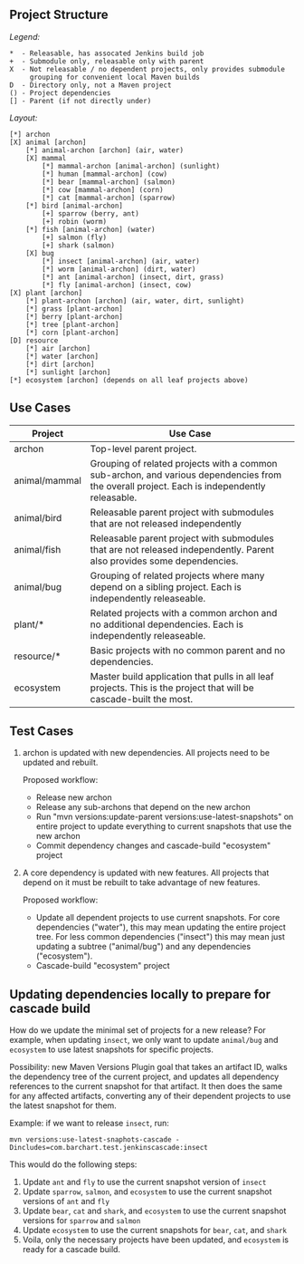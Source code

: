 Project Structure
-----------------

*Legend:*
```
*  - Releasable, has assocated Jenkins build job
+  - Submodule only, releasable only with parent
X  - Not releasable / no dependent projects, only provides submodule
     grouping for convenient local Maven builds
D  - Directory only, not a Maven project
() - Project dependencies
[] - Parent (if not directly under)
```

*Layout:*
```
[*] archon
[X] animal [archon]
	[*] animal-archon [archon] (air, water)
	[X] mammal
		[*] mammal-archon [animal-archon] (sunlight)
		[*] human [mammal-archon] (cow)
		[*] bear [mammal-archon] (salmon)
		[*] cow [mammal-archon] (corn)
		[*] cat [mammal-archon] (sparrow)
	[*] bird [animal-archon]
		[+] sparrow (berry, ant)
		[+] robin (worm)
	[*] fish [animal-archon] (water)
		[+] salmon (fly)
		[+] shark (salmon)
	[X] bug
		[*] insect [animal-archon] (air, water)
		[*] worm [animal-archon] (dirt, water)
		[*] ant [animal-archon] (insect, dirt, grass)
		[*] fly [animal-archon] (insect, cow)
[X] plant [archon]
	[*] plant-archon [archon] (air, water, dirt, sunlight)
	[*] grass [plant-archon]
	[*] berry [plant-archon]
	[*] tree [plant-archon]
	[*] corn [plant-archon]
[D] resource
	[*] air [archon]
	[*] water [archon]
	[*] dirt [archon]
	[*] sunlight [archon]
[*] ecosystem [archon] (depends on all leaf projects above)
```

Use Cases
-------------------------------------------------------------------------------

|Project|Use Case|
|-------|--------|
|archon|Top-level parent project.|
|animal/mammal|Grouping of related projects with a common sub-archon, and various dependencies from the overall project. Each is independently releasable.|
|animal/bird|Releasable parent project with submodules that are not released independently|
|animal/fish|Releasable parent project with submodules that are not released independently. Parent also provides some dependencies.|
|animal/bug|Grouping of related projects where many depend on a sibling project. Each is independently releaseable.|
|plant/*|Related projects with a common archon and no additional dependencies. Each is independently releaseable.|
|resource/*|Basic projects with no common parent and no dependencies.|
|ecosystem|Master build application that pulls in all leaf projects. This is the project that will be cascade-built the most.|

Test Cases
-------------------------------------------------------------------------------

1.	archon is updated with new dependencies. All projects need to be updated
	and rebuilt.

	Proposed workflow:
	* Release new archon
	* Release any sub-archons that depend on the new archon
	* Run "mvn versions:update-parent versions:use-latest-snapshots" on entire
	  project to update everything to current snapshots that use the new archon
	* Commit dependency changes and cascade-build "ecosystem" project

2.	A core dependency is updated with new features. All projects that depend
	on it must be rebuilt to take advantage of new features.

	Proposed workflow:
	* Update all dependent projects to use current snapshots. For core
	  dependencies ("water"), this may mean updating the entire project
	  tree. For less common dependencies ("insect") this may mean just
	  updating a subtree ("animal/bug") and any dependencies ("ecosystem").
	* Cascade-build "ecosystem" project

Updating dependencies locally to prepare for cascade build
-------------------------------------------------------------------------------

How do we update the minimal set of projects for a new release? For example,
when updating `insect`, we only want to update `animal/bug` and `ecosystem`
to use latest snapshots for specific projects.

Possibility: new Maven Versions Plugin goal that takes an artifact ID,
walks the dependency tree of the current project, and updates all dependency
references to the current snapshot for that artifact. It then does the same
for any affected artifacts, converting any of their dependent projects to
use the latest snapshot for them.

Example: if we want to release `insect`, run:
  
`mvn versions:use-latest-snaphots-cascade
	-Dincludes=com.barchart.test.jenkinscascade:insect`

This would do the following steps:
1. Update `ant` and `fly` to use the current snapshot version of `insect`
2. Update `sparrow`, `salmon`, and `ecosystem` to use the current snapshot
   versions of `ant` and `fly`
3. Update `bear`, `cat` and `shark`, and `ecosystem` to use the current
snapshot versions for `sparrow` and `salmon`
4. Update `ecosystem` to use the current snapshots for `bear`, `cat`, and
`shark`
5. Voila, only the necessary projects have been updated, and `ecosystem`
is ready for a cascade build.
